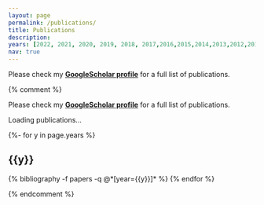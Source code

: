 ```yaml
---
layout: page
permalink: /publications/
title: Publications
description: 
years: [2022, 2021, 2020, 2019, 2018, 2017,2016,2015,2014,2013,2012,2011,2010, 2009,2008, 2007]
nav: true
---
```


Please check my **[GoogleScholar profile](https://scholar.google.com.tr/citations?hl=tr&user=LXUvnL0AAAAJ&view_op=list_works&sortby=pubdate)** for a full list of publications.

{% comment %}
<style>
div.bibyear {
    font-family: Verdana, Arial, Helvetica, sans-serif;
    font-size: 150%;
    font-weight: bold;
}

div.bibdoi {
    display: inline;
}

div.bibtitle {
    color: #000000;
    font-weight: bold;
}

div.bibauthor {
    display: inline-block;
}

div.bibauthors {
    font-style: italic;
}

div.bibauthors a:link, a:visited {
    color: #000000;
    text-decoration: none;
    font-weight: normal;
}

div.bibauthors a:hover {
    color: #000000;
    text-decoration: underline;
}
</style>

Please check my **[GoogleScholar profile](https://scholar.google.com.tr/citations?user=LXUvnL0AAAAJ)** for a full list of publications.

<!-- _pages/publications.md -->
<div class="publications">

<!-- This div is a placeholder which will contain the publications -->
<div id="pubszone">
  Loading publications...
</div>
<!-- Function which will handle the content received through JSONP -->
<script type='text/javascript'>
//<![CDATA[
    function mycallback(ad_content) {
    	document.getElementById('pubszone').innerHTML = ad_content.html;
    }
//]]>
</script>
<!-- Load of the remote JS which will call the callback function -->
<script src="https://www.csauthors.net/kasim-sinan-yildirim/embed/bib.js?callback=mycallback"></script>
    
        
<!-- _pages/publications.md -->
<div class="publications">
    
{%- for y in page.years %}
  <h2 class="year">{{y}}</h2>
  {% bibliography -f papers -q @*[year={{y}}]* %}
{% endfor %}
    
</div>
    
{% endcomment %}
